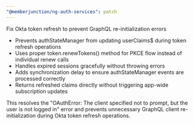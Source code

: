 ```yaml
---
"@memberjunction/ng-auth-services": patch
---
```


Fix Okta token refresh to prevent GraphQL re-initialization errors

- Prevents authStateManager from updating userClaims$ during token
  refresh operations
- Uses proper token.renewTokens() method for PKCE flow instead of
  individual renew calls
- Handles expired sessions gracefully without throwing errors
- Adds synchronization delay to ensure authStateManager events are
  processed correctly
- Returns refreshed claims directly without triggering app-wide
  subscription updates

This resolves the "OAuthError: The client specified not to prompt, but
the user is not logged in" error and prevents unnecessary GraphQL client
re-initialization during Okta token refresh operations.
